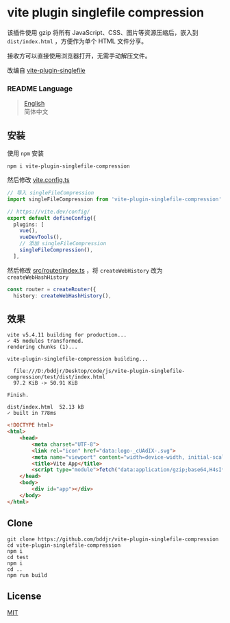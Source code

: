 # vite plugin singlefile compression

该插件使用 gzip 将所有 JavaScript、CSS、图片等资源压缩后，嵌入到 `dist/index.html` ，方便作为单个 HTML 文件分享。

接收方可以直接使用浏览器打开，无需手动解压文件。

改编自 [vite-plugin-singlefile](https://www.npmjs.com/package/vite-plugin-singlefile)

### README Language

> [English](README.md)  
> 简体中文

## 安装

使用 `npm` 安装

```
npm i vite-plugin-singlefile-compression
```

然后修改 [vite.config.ts](https://github.com/bddjr/vite-plugin-singlefile-compression/blob/main/test/vite.config.ts#L14)

```ts
// 导入 singleFileCompression
import singleFileCompression from 'vite-plugin-singlefile-compression'

// https://vite.dev/config/
export default defineConfig({
  plugins: [
    vue(),
    vueDevTools(),
    // 添加 singleFileCompression
    singleFileCompression(),
  ],
```

然后修改 [src/router/index.ts](https://github.com/bddjr/vite-plugin-singlefile-compression/blob/main/test/src/router/index.ts#L5) ，将 `createWebHistory` 改为 `createWebHashHistory`

```ts
const router = createRouter({
  history: createWebHashHistory(),
```

## 效果

```
vite v5.4.11 building for production...
✓ 45 modules transformed.
rendering chunks (1)...

vite-plugin-singlefile-compression building...

  file:///D:/bddjr/Desktop/code/js/vite-plugin-singlefile-compression/test/dist/index.html
  97.2 KiB -> 50.91 KiB

Finish.

dist/index.html  52.13 kB
✓ built in 778ms
```

```html
<!DOCTYPE html>
<html>
    <head>
        <meta charset="UTF-8">
        <link rel="icon" href="data:logo-_cUAdIX-.svg">
        <meta name="viewport" content="width=device-width, initial-scale=1.0">
        <title>Vite App</title>
        <script type="module">fetch("data:application/gzip;base64,H4sI******AQA=").then(r=>r.blob()).then(b=>new Response(b.stream().pipeThrough(new DecompressionStream("gzip")),{headers:{"Content-Type":"text/javascript"}}).blob()).then(b=>import(b=URL.createObjectURL(b)).finally(()=>URL.revokeObjectURL(b)))</script>
    </head>
    <body>
        <div id="app"></div>
    </body>
</html>
```

## Clone

```
git clone https://github.com/bddjr/vite-plugin-singlefile-compression
cd vite-plugin-singlefile-compression
npm i
cd test
npm i
cd ..
npm run build
```

## License

[MIT](LICENSE.txt)
